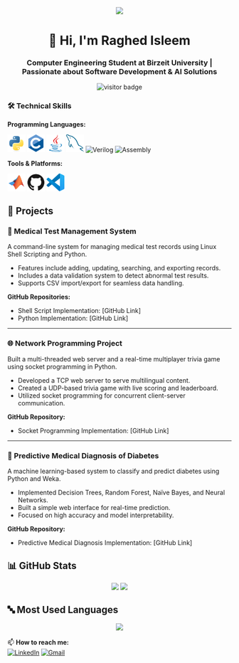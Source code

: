 <p align="center">
  <img src="https://user-images.githubusercontent.com/74038190/219923809-b86dc415-a0c2-4a38-bc88-ad6cf06395a8.gif" width="300"/>
</p>

<h1 align="center">👋 Hi, I'm Raghed Isleem</h1>
<h3 align="center">Computer Engineering Student at Birzeit University | Passionate about Software Development & AI Solutions</h3>

<p align="center">
  <img src="https://komarev.com/ghpvc/?username=Raghed33&label=Profile%20views&color=0e75b6&style=flat" alt="visitor badge"/>
</p>



### 🛠️ Technical Skills

**Programming Languages:**

<p>
  <img src="https://raw.githubusercontent.com/devicons/devicon/master/icons/python/python-original.svg" alt="Python" width="40" height="40"/>
  <img src="https://raw.githubusercontent.com/devicons/devicon/master/icons/c/c-original.svg" alt="C" width="40" height="40"/>
  <img src="https://raw.githubusercontent.com/devicons/devicon/master/icons/java/java-original.svg" alt="Java" width="40" height="40"/>
  <img src="https://raw.githubusercontent.com/devicons/devicon/master/icons/mysql/mysql-original.svg" alt="SQL" width="40" height="40"/>
  <img src="https://img.shields.io/badge/Verilog-881391?style=flat&logo=verilog&logoColor=white" alt="Verilog"/>
  <img src="https://img.shields.io/badge/Assembly-6E4C13?style=flat&logo=assemblyscript&logoColor=white" alt="Assembly"/>
</p>


**Tools & Platforms:**

<p>
  <img src="https://raw.githubusercontent.com/devicons/devicon/master/icons/matlab/matlab-original.svg" alt="MATLAB" width="40" height="40"/>
  <img src="https://raw.githubusercontent.com/devicons/devicon/master/icons/github/github-original.svg" alt="GitHub" width="40" height="40"/>
  <img src="https://raw.githubusercontent.com/devicons/devicon/master/icons/vscode/vscode-original.svg" alt="VS Code" width="40" height="40"/>
</p>


## 💼 Projects

### 🧪 Medical Test Management System
A command-line system for managing medical test records using Linux Shell Scripting and Python.

- Features include adding, updating, searching, and exporting records.
- Includes a data validation system to detect abnormal test results.
- Supports CSV import/export for seamless data handling.

**GitHub Repositories:**
- Shell Script Implementation: [GitHub Link]
- Python Implementation: [GitHub Link]

---

### 🌐 Network Programming Project
Built a multi-threaded web server and a real-time multiplayer trivia game using socket programming in Python.

- Developed a TCP web server to serve multilingual content.
- Created a UDP-based trivia game with live scoring and leaderboard.
- Utilized socket programming for concurrent client-server communication.

**GitHub Repository:**
- Socket Programming Implementation: [GitHub Link]

---

### 🧬 Predictive Medical Diagnosis of Diabetes
A machine learning-based system to classify and predict diabetes using Python and Weka.

- Implemented Decision Trees, Random Forest, Naïve Bayes, and Neural Networks.
- Built a simple web interface for real-time prediction.
- Focused on high accuracy and model interpretability.

**GitHub Repository:**
- Predictive Medical Diagnosis Implementation: [GitHub Link]


## 📊 GitHub Stats

<p align="center">
  <img src="https://github-readme-stats.vercel.app/api?username=Raghed33&show_icons=true&theme=radical" />
  <img src="https://github-readme-streak-stats.herokuapp.com/?user=Raghed33&theme=radical" />
</p>

## 🔤 Most Used Languages

<p align="center">
  <img src="https://github-readme-stats.vercel.app/api/top-langs?username=Raghed33&layout=compact&theme=radical" />
</p>



📫 **How to reach me:**  
[![LinkedIn](https://img.shields.io/badge/LinkedIn-0A66C2?style=flat&logo=linkedin&logoColor=white)]([Your_LinkedIn_Link](https://www.linkedin.com/in/raghed-dawood-848608358/))
[![Gmail](https://img.shields.io/badge/Gmail-EA4335?style=flat&logo=gmail&logoColor=white)](mailto:1211326@student.birzeit.edu)
